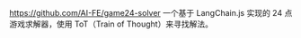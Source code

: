 https://github.com/AI-FE/game24-solver
一个基于 LangChain.js 实现的 24 点游戏求解器，使用 ToT（Train of Thought）来寻找解法。
